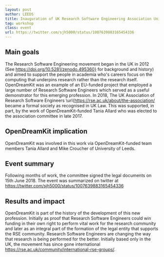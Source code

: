 ```yaml
---
layout: post
author: LEEDS
title: Inauguration of UK Research Software Engineering Association United Kingdom, 15th of June 2018
tag: workshop
class: event
url: https://twitter.com/sjh5000/status/1007639883165454336
---
```


## Main goals

 The Research Software Engineering movement began in the UK in 2012 (See https://doi.org/10.5281/zenodo.495360} for background and history) and aimed to support the people in academia who's careers focus on the computing that underpins research rather than the research itself. OpenDreamKit was an example of an EU-funded project that employed a large number of Research Software Engineers which served as a useful demonstrator for this emerging profession. In 2018, The UK Association of Research Software Engineers \url{https://rse.ac.uk/about/the-association/ became a formal society as recognised in UK Law. This was supported, in part, by the work of OpenDreamKit-funded Tania Allard who was elected to the association committee in late 2017.

## OpenDreamKit implication

 OpenDreamKit was involved in this work via OpenDreamKit-funded team members Tania Allard and Mike Croucher of University of Leeds.

## Event summary

 Following months of work, the committee signed the legal documents on 15th June 2018. The event was summarized on twitter at https://twitter.com/sjh5000/status/1007639883165454336

## Results and impact

 OpenDreamKit is part of the history of the development of this new profession. Initially as proof that Research Software Engineers could win funding in their own right to perform vital work for the research community and later as an integral part of the formation of the legal entity that supports the RSE community.  Research Software Engineers are changing the way that research is being performed for the better. Initially based only in the UK, the movement has since gone international https://rse.ac.uk/community/international-rse-groups/.


